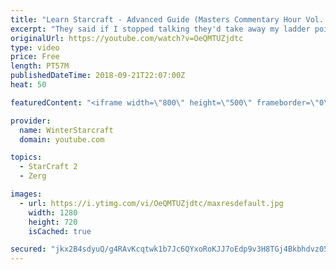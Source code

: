 ```yaml
---
title: "Learn Starcraft - Advanced Guide (Masters Commentary Hour Vol. 1)"
excerpt: "They said if I stopped talking they'd take away my ladder points. Next one I upload will have more terran/toss blame RNGesus."
originalUrl: https://youtube.com/watch?v=OeQMTUZjdtc
type: video
price: Free
length: PT57M
publishedDateTime: 2018-09-21T22:07:00Z
heat: 50

featuredContent: "<iframe width=\"800\" height=\"500\" frameborder=\"0\" src=\"https://www.youtube.com/embed/OeQMTUZjdtc\" allow=\"accelerometer; autoplay; encrypted-media; gyroscope; picture-in-picture\" allowfullscreen></iframe>"

provider:
  name: WinterStarcraft
  domain: youtube.com

topics:
  - StarCraft 2
  - Zerg

images:
  - url: https://i.ytimg.com/vi/OeQMTUZjdtc/maxresdefault.jpg
    width: 1280
    height: 720
    isCached: true

secured: "jkx2B4sdyuQ/g4RAvKcqtwk1b7Jc6QYxoRoKJJ7oEdp9v3H8TGj4Bkbhdvz05vgOz7foqu7Cf7weD3vEYmU9OJaSoj4d7Re4khN+9k6nmKegnF/OwINe0xFYZ9QE52lMvucm7rbGS/EQpsBBUrfxzZRGj2+1VrLlbiDllaGLkORIeM/sGbt4J8kl4m70dOG0AJxJ0+qDGQCzRuYys322YDwyP4fYRdRf7qvLmU1kZYO8GJ7kax7ZmIEPxqBODSKXcuAYmHYnqOx8irsHCHiQQN0s6H0buiaKVtTUb2u72whxFEqfAkwxXusxiMeA3SaNMyKkCQPxAnyVhXriof76G8OW0VAp7o3Vr9HjP14zw2ILpJTWBVEmiQu6q5+HrMPcofuY0ezNkb34bS2B1eYbJtxopyYJYBadSwWh5hPNHB8=;HGAVWWYKGAHXWJVaXVkqPg=="
---
```


